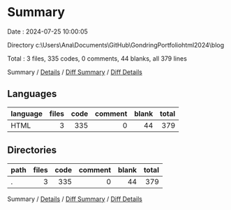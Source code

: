 # Summary

Date : 2024-07-25 10:00:05

Directory c:\\Users\\Ana\\Documents\\GitHub\\GondringPortfoliohtml2024\\blog

Total : 3 files,  335 codes, 0 comments, 44 blanks, all 379 lines

Summary / [Details](details.md) / [Diff Summary](diff.md) / [Diff Details](diff-details.md)

## Languages
| language | files | code | comment | blank | total |
| :--- | ---: | ---: | ---: | ---: | ---: |
| HTML | 3 | 335 | 0 | 44 | 379 |

## Directories
| path | files | code | comment | blank | total |
| :--- | ---: | ---: | ---: | ---: | ---: |
| . | 3 | 335 | 0 | 44 | 379 |

Summary / [Details](details.md) / [Diff Summary](diff.md) / [Diff Details](diff-details.md)